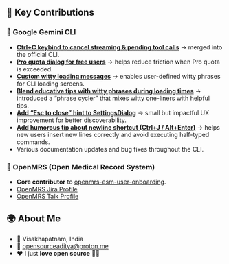 ## 🚀 Key Contributions

### 🤖 Google Gemini CLI

* [**Ctrl+C keybind to cancel streaming & pending tool calls**](https://github.com/google-gemini/gemini-cli/pull/5838) → merged into the official CLI.
* [**Pro quota dialog for free users**](https://github.com/google-gemini/gemini-cli/pull/7094) → helps reduce friction when Pro quota is exceeded.
* [**Custom witty loading messages**](https://github.com/google-gemini/gemini-cli/pull/7641) → enables user-defined witty phrases for CLI loading screens.
* [**Blend educative tips with witty phrases during loading times**](https://github.com/google-gemini/gemini-cli/pull/10569) → introduced a “phrase cycler” that mixes witty one-liners with helpful tips.
* [**Add “Esc to close” hint to SettingsDialog**](https://github.com/google-gemini/gemini-cli/pull/11289) → small but impactful UX improvement for better discoverability.
* [**Add humorous tip about newline shortcut (Ctrl+J / Alt+Enter)**](https://github.com/google-gemini/gemini-cli/pull/5666) → helps new users insert new lines correctly and avoid executing half-typed commands.
* Various documentation updates and bug fixes throughout the CLI.

### 🏥 OpenMRS (Open Medical Record System)

* **Core contributor** to [openmrs-esm-user-onboarding](https://github.com/openmrs/openmrs-esm-user-onboarding).
* [OpenMRS Jira Profile](https://home.atlassian.com/o/fb774304-cf17-46e4-a523-93df1756665f/people/712020:3e36510c-6cd0-4d03-aeed-c287e547d6db?cloudId=1fc7c3fe-ab39-46a8-8f76-6410d1ed4493)
* [OpenMRS Talk Profile](https://talk.openmrs.org/u/backloguy/summary)


## 🌍 About Me

* 📍 Visakhapatnam, India
* 📧 [opensourceaditya@proton.me](mailto:opensourceaditya@proton.me)
* ❤️ I just **love open source** 🚀✨

